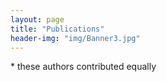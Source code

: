 ```yaml
---
layout: page
title: "Publications"
header-img: "img/Banner3.jpg"
---
```




\* these authors contributed equally
